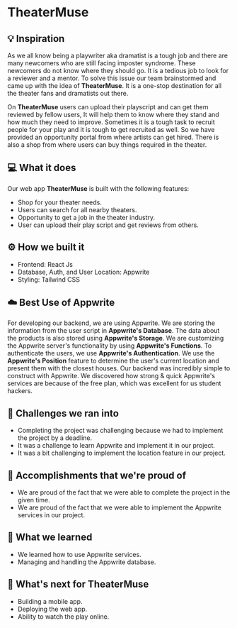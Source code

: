 # TheaterMuse

## 💡 Inspiration
As we all know being a playwriter aka dramatist is a tough job and there are many newcomers who are still facing imposter syndrome. These newcomers do not know where they should go. It is a tedious job to look for a reviewer and a mentor. To solve this issue our team brainstormed and came up with the idea of **TheaterMuse**. It is a one-stop destination for all the theater fans and dramatists out there.

On **TheaterMuse** users can upload their playscript and can get them reviewed by fellow users, It will help them to know where they stand and how much they need to improve. 
Sometimes it is a tough task to recruit people for your play and it is tough to get recruited as well. So we have provided an opportunity portal from where artists can get hired. There is also a shop from where users can buy things required in the theater.

## 💻 What it does

Our web app **TheaterMuse** is built with the following features:
- Shop for your theater needs.
- Users can search for all nearby theaters.
- Opportunity to get a job in the theater industry.
- User can upload their play script and get reviews from others.

## ⚙️ How we built it

- Frontend: React Js
- Database, Auth, and User Location: Appwrite
- Styling: Tailwind CSS

## ☁️ Best Use of Appwrite

For developing our backend, we are using Appwrite. We are storing the information from the user script in **Appwrite's Database**. The data about the products is also stored using **Appwrite's Storage**. We are customizing the Appwrite server's functionality by using **Appwrite's Functions**. To authenticate the users, we use **Appwrite's Authentication**. We use the **Appwrite's Position** feature to determine the user's current location and present them with the closest houses. Our backend was incredibly simple to construct with Appwrite. We discovered how strong & quick Appwrite's services are because of the free plan, which was excellent for us student hackers.

## 🧠 Challenges we ran into

- Completing the project was challenging because we had to implement the project by a deadline.
- It was a challenge to learn Appwrite and implement it in our project.
- It was a bit challenging to implement the location feature in our project.

## 🏅 Accomplishments that we're proud of

- We are proud of the fact that we were able to complete the project in the given time.
- We are proud of the fact that we were able to implement the Appwrite services in our project.

## 📖 What we learned

- We learned how to use Appwrite services.
- Managing and handling the Appwrite database.

## 🚀 What's next for TheaterMuse

- Building a mobile app.
- Deploying the web app.
- Ability to watch the play online.

